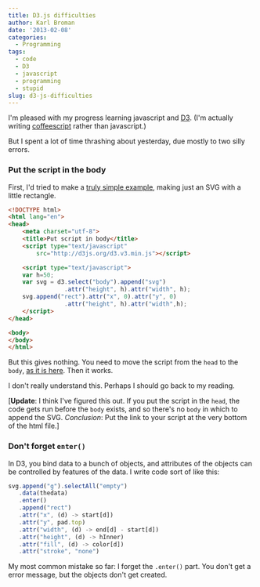 ```yaml
---
title: D3.js difficulties
author: Karl Broman
date: '2013-02-08'
categories:
  - Programming
tags:
  - code
  - D3
  - javascript
  - programming
  - stupid
slug: d3-js-difficulties
---
```


I'm pleased with my progress learning javascript and [D3](https://d3js.org). (I'm actually writing [coffeescript](https://coffeescript.org) rather than javascript.)

But I spent a lot of time thrashing about yesterday, due mostly to two silly errors.

### Put the script in the body

First, I'd tried to make a [truly simple example](https://www.biostat.wisc.edu/~kbroman/D3/error1/error1.html), making just an SVG with a little rectangle.

````html
<!DOCTYPE html>
<html lang="en">
<head>
    <meta charset="utf-8">
    <title>Put script in body</title>
    <script type="text/javascript"
        src="http://d3js.org/d3.v3.min.js"></script>

    <script type="text/javascript">
    var h=50;
    var svg = d3.select("body").append("svg")
                .attr("height", h).attr("width", h);
    svg.append("rect").attr("x", 0).attr("y", 0)
                .attr("height", h).attr("width",h);
    </script>
</head>

<body>
</body>
</html>
````

But this gives nothing.  You need to move the script from the `head` to the `body`, [as it is here](https://www.biostat.wisc.edu/~kbroman/D3/error1/error1b.html).  Then it works.

I don't really understand this.  Perhaps I should go back to my reading.

[**Update**: I think I've figured this out.  If you put the script in the `head`, the code gets run before the `body` exists, and so there's no `body` in which to append the SVG.  _Conclusion_: Put the link to your script at the very bottom of the html file.]

### Don't forget `enter()`

In D3, you bind data to a bunch of objects, and attributes of the objects can be controlled by features of the data.  I write code sort of like this:

````javascript
svg.append("g").selectAll("empty")
   .data(thedata)
   .enter()
   .append("rect")
   .attr("x", (d) -> start[d])
   .attr("y", pad.top)
   .attr("width", (d) -> end[d] - start[d])
   .attr("height", (d) -> hInner)
   .attr("fill", (d) -> color[d])
   .attr("stroke", "none")
````

My most common mistake so far: I forget the `.enter()` part.  You don't get a error message, but the objects don't get created.
